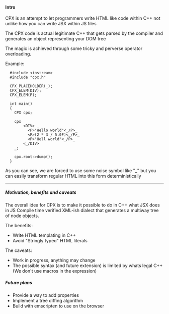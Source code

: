 #### Intro

CPX is an attempt to let programmers write HTML like code within C++ not unlike how you can write JSX within JS files

The CPX code is actual legitimate C++ that gets parsed by the compiler and generates an object representing your DOM tree

The magic is achieved through some tricky and perverse operator overloading.

Example:

```
  #include <iostream>
  #include "cpx.h"

  CPX_PLACEHOLDER(_);
  CPX_ELEM(DIV);
  CPX_ELEM(P);

  int main()
  {
    CPX cpx;

    cpx
        <DIV> _
          <P>"Hello world"<_/P>_
          <P>(2 * 3 / 5.0F)<_/P>_
          <P>"Hell world"<_/P>_
        <_/DIV> 
    _;

    cpx.root->dump();
  }
```

As you can see, we are forced to use some noise symbol like "_" but you can easily transform regular HTML into this form deterministically

---


#####  Motivation, benefits and caveats

The overall idea for CPX is to make it possible to do in C++ what JSX does in JS
Compile time verified XML-ish dialect that generates a multiway tree of node objects.


The benefits:
 * Write HTML templating in C++ 
 * Avoid "Stringly typed" HTML literals

The caveats:
 * Work in progress, anything may change
 * The possible syntax (and future extension) is limited by whats legal C++ (We don't use macros in the expression)


#####  Future plans

 * Provide a way to add properties 
 * Implement a tree diffing algorithm
 * Build with emscripten to use on the browser
 

 
 
 

